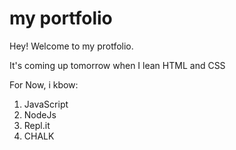  # my portfolio
Hey! Welcome to my protfolio. 

It's coming up tomorrow when I lean HTML and CSS

For Now, i kbow:
1. JavaScript
1. NodeJs
1. Repl.it
1. CHALK